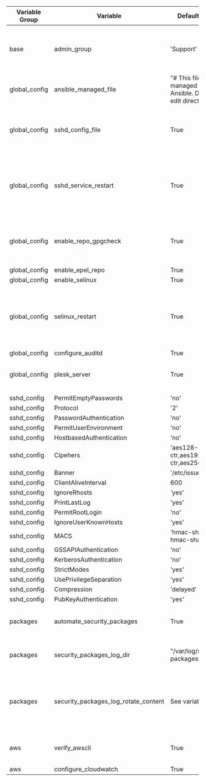 
| Variable Group  | Variable |  Default Value | Comment |
| ------------- | ------------- | ------------| ------- |
| base          | admin_group | 'Support' | Support group name (for support users on the system) |
| global_config | ansible_managed_file | "# This file is managed by Ansible. Do not edit directly" | |
| global_config | sshd_config_file  | True | Whether Ansible should modify the SSHD config file |
| global_config | sshd_service_restart  | True | Whether Ansible should restart SSHD after making a config file change |
| global_config | enable_repo_gpgcheck  | True | Whether Ansible shoudl force GPG Checks of repositories |
| global_config | enable_epel_repo  | True | |
| global_config | enable_selinux  | True | |
| global_config | selinux_restart  | True | Whether a reboot should be triggered after SELinux is done being configured  |
| global_config | configure_auditd  | True | |
| global_config | plesk_server  | True | Allows exceptions to SSHD for Plesk |
| | | | | |
| sshd_config | PermitEmptyPasswords  | 'no' | |
| sshd_config | Protocol  | '2' | |
| sshd_config | PasswordAuthentication  | 'no' | |
| sshd_config | PermitUserEnvironment  | 'no' | |
| sshd_config | HostbasedAuthentication  | 'no' | |
| sshd_config | Cipehers  | 'aes128-ctr,aes192-ctr,aes256-ctr' | |
| sshd_config | Banner  | '/etc/issue' | |
| sshd_config | ClientAliveInterval  | 600 | |
| sshd_config | IgnoreRhosts  | 'yes' | |
| sshd_config | PrintLastLog  | 'yes' | |
| sshd_config | PermitRootLogin  | 'no' | |
| sshd_config | IgnoreUserKnownHosts  | 'yes' | |
| sshd_config | MACS  | 'hmac-sha2-256, hmac-sha2-512' | |
| sshd_config | GSSAPIAuthentication  | 'no' | |
| sshd_config | KerberosAuthentication  | 'no' | |
| sshd_config | StrictModes  | 'yes' | |
| sshd_config | UsePrivilegeSeparation  | 'yes' | |
| sshd_config | Compression  | 'delayed' | |
| sshd_config | PubKeyAuthentication | 'yes' | |
| | | | | |
| packages | automate_security_packages | True | Adds a cronjob for `yum update --security` |
| packages | security_packages_log_dir | "/var/log/security-packages/" | Where to log `yum update --security` output |
| packages | security_packages_log_rotate_content | See variables | The logrotate content to add for security package logs |
| | | | | |
| aws | verify_awscli | True | Installs awscli package if not present |
| aws | configure_cloudwatch | True | |
